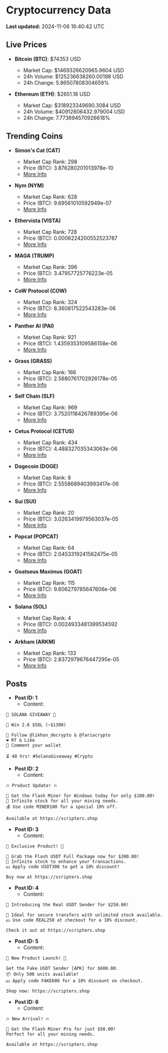 # Cryptocurrency Data

**Last updated:** 2024-11-06 16:40:42 UTC

## Live Prices
- **Bitcoin (BTC)**: $74353 USD
  - Market Cap: $1469326620965.9604 USD
  - 24h Volume: $125236638260.00198 USD
  - 24h Change: 5.86507808304659%

- **Ethereum (ETH)**: $2651.18 USD
  - Market Cap: $318923349690.3084 USD
  - 24h Volume: $40912806432.979004 USD
  - 24h Change: 7.773694570926618%

## Trending Coins
- **Simon's Cat (CAT)**
  - Market Cap Rank: 298
  - Price (BTC): 3.876280201013978e-10
  - [More Info](https://www.coingecko.com/en/coins/simons-cat)

- **Nym (NYM)**
  - Market Cap Rank: 628
  - Price (BTC): 9.69561010592949e-07
  - [More Info](https://www.coingecko.com/en/coins/nym)

- **Ethervista (VISTA)**
  - Market Cap Rank: 728
  - Price (BTC): 0.0006224200552523787
  - [More Info](https://www.coingecko.com/en/coins/ethervista)

- **MAGA (TRUMP)**
  - Market Cap Rank: 396
  - Price (BTC): 3.47957725776223e-05
  - [More Info](https://www.coingecko.com/en/coins/maga)

- **CoW Protocol (COW)**
  - Market Cap Rank: 324
  - Price (BTC): 8.360817522543283e-06
  - [More Info](https://www.coingecko.com/en/coins/cow-protocol)

- **Panther AI (PAI)**
  - Market Cap Rank: 921
  - Price (BTC): 1.4359353109586158e-06
  - [More Info](https://www.coingecko.com/en/coins/panther-ai)

- **Grass (GRASS)**
  - Market Cap Rank: 166
  - Price (BTC): 2.5680761702926178e-05
  - [More Info](https://www.coingecko.com/en/coins/grass)

- **Self Chain (SLF)**
  - Market Cap Rank: 969
  - Price (BTC): 3.7520118426789395e-06
  - [More Info](https://www.coingecko.com/en/coins/self-chain)

- **Cetus Protocol (CETUS)**
  - Market Cap Rank: 434
  - Price (BTC): 4.488327035343063e-06
  - [More Info](https://www.coingecko.com/en/coins/cetus-protocol)

- **Dogecoin (DOGE)**
  - Market Cap Rank: 8
  - Price (BTC): 2.5558689403993417e-06
  - [More Info](https://www.coingecko.com/en/coins/dogecoin)

- **Sui (SUI)**
  - Market Cap Rank: 20
  - Price (BTC): 3.0263419979563037e-05
  - [More Info](https://www.coingecko.com/en/coins/sui)

- **Popcat (POPCAT)**
  - Market Cap Rank: 64
  - Price (BTC): 2.0453319241562475e-05
  - [More Info](https://www.coingecko.com/en/coins/popcat)

- **Goatseus Maximus (GOAT)**
  - Market Cap Rank: 115
  - Price (BTC): 9.606279785647606e-06
  - [More Info](https://www.coingecko.com/en/coins/goatseus-maximus)

- **Solana (SOL)**
  - Market Cap Rank: 4
  - Price (BTC): 0.0024933481399534592
  - [More Info](https://www.coingecko.com/en/coins/solana)

- **Arkham (ARKM)**
  - Market Cap Rank: 133
  - Price (BTC): 2.8372979676447295e-05
  - [More Info](https://www.coingecko.com/en/coins/arkham)

## Posts
- **Post ID: 1**
  - Content:
```
🚀 SOLANA GIVEAWAY 🚀

🎁 Win 2.6 $SOL (~$1300)

🤝 Follow @likhon_decrypto & @fariacrypto
❤️ RT & Like
💬 Comment your wallet

⏳ 48 hrs! #SolanaGiveaway #Crypto
```

- **Post ID: 2**
  - Content:
```
🔥 Product Update! 🔥

🚀 Get the Flash Miner for Windows today for only $100.00!
🔋 Infinite stock for all your mining needs.
💰 Use code MINER100 for a special 10% off.

Available at https://scripters.shop
```

- **Post ID: 3**
  - Content:
```
🎁 Exclusive Product! 🎁

💸 Grab the Flash USDT Full Package now for $300.00!
🎉 Infinite stock to enhance your transactions.
💵 Apply code USDT300 to get a 10% discount!

Buy now at https://scripters.shop
```

- **Post ID: 4**
  - Content:
```
💎 Introducing the Real USDT Sender for $250.00!

💼 Ideal for secure transfers with unlimited stock available.
💵 Use code REAL250 at checkout for a 10% discount.

Check it out at https://scripters.shop
```

- **Post ID: 5**
  - Content:
```
🚀 New Product Launch! 🚀

Get the Fake USDT Sender [APK] for $600.00.
📦 Only 500 units available!
💵 Apply code FAKE600 for a 10% discount on checkout.

Shop now: https://scripters.shop
```

- **Post ID: 6**
  - Content:
```
🔥 New Arrival! 🔥

💸 Get the Flash Miner Pro for just $50.00!
Perfect for all your mining needs.

Available at https://scripters.shop
```

